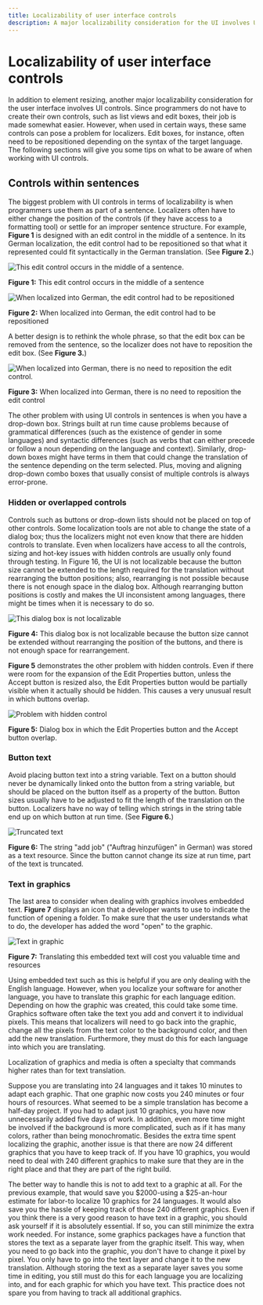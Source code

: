 ```yaml
---
title: Localizability of user interface controls
description: A major localizability consideration for the UI involves UI controls.
---
```


# Localizability of user interface controls

In addition to element resizing, another major localizability consideration for the user interface involves UI controls.
Since programmers do not have to create their own controls, such as list views and edit boxes, their job is made somewhat easier.
However, when used in certain ways, these same controls can pose a problem for localizers.
Edit boxes, for instance, often need to be repositioned depending on the syntax of the target language.
The following sections will give you some tips on what to be aware of when working with UI controls.

## Controls within sentences

The biggest problem with UI controls in terms of localizability is when programmers use them as part of a sentence.
Localizers often have to either change the position of the controls (if they have access to a formatting tool) or settle for an improper sentence structure.
For example, **Figure 1** is designed with an edit control in the middle of a sentence.
In its German localization, the edit control had to be repositioned so that what it represented could fit syntactically in the German translation.
(See **Figure 2.**)

![This edit control occurs in the middle of a sentence.](https://docs.microsoft.com/globalization/localizability/images/Mid_Sentence_en.jpg "This edit control occurs in the middle of a sentence.")

**Figure 1:** This edit control occurs in the middle of a sentence

![When localized into German, the edit control had to be repositioned](https://docs.microsoft.com/globalization/localizability/images/Mid_Sentence_de.jpg "When localized into German, the edit control had to be repositioned")

**Figure 2:** When localized into German, the edit control had to be repositioned

A better design is to rethink the whole phrase, so that the edit box can be removed from the sentence, so the localizer does not have to reposition the edit box.
(See **Figure 3.**)

![When localized into German, there is no need to reposition the edit control.](https://docs.microsoft.com/globalization/localizability/images/Mid_Sentence_Best.jpg "When localized into German, there is no need to reposition the edit control.")

**Figure 3:** When localized into German, there is no need to reposition the edit control

The other problem with using UI controls in sentences is when you have a drop-down box.
Strings built at run time cause problems because of grammatical differences (such as the existence of gender in some languages) and syntactic differences (such as verbs that can either precede or follow a noun depending on the language and context).
Similarly, drop-down boxes might have terms in them that could change the translation of the sentence depending on the term selected.
Plus, moving and aligning drop-down combo boxes that usually consist of multiple controls is always error-prone.

### Hidden or overlapped controls

Controls such as buttons or drop-down lists should not be placed on top of other controls.
Some localization tools are not able to change the state of a dialog box; thus the localizers might not even know that there are hidden controls to translate.
Even when localizers have access to all the controls, sizing and hot-key issues with hidden controls are usually only found through testing.
In Figure 16, the UI is not localizable because the button size cannot be extended to the length required for the translation without rearranging the button positions; also, rearranging is not possible because there is not enough space in the dialog box.
Although rearranging button positions is costly and makes the UI inconsistent among languages, there might be times when it is necessary to do so.

![This dialog box is not localizable](https://docs.microsoft.com/globalization/localizability/images/Not_Localizable.jpg "This dialog box is not localizable")

**Figure 4:** This dialog box is not localizable because the button size cannot be extended without rearranging the position of the buttons, and there is not enough space for rearrangement.

**Figure 5** demonstrates the other problem with hidden controls.
Even if there were room for the expansion of the Edit Properties button, unless the Accept button is resized also, the Edit Properties button would be partially visible when it actually should be hidden.
This causes a very unusual result in which buttons overlap.

![Problem with hidden control](https://docs.microsoft.com/globalization/localizability/images/Hidden_Control.jpg "Problem with hidden control")

**Figure 5:** Dialog box in which the Edit Properties button and the Accept button overlap.

### Button text

Avoid placing button text into a string variable.
Text on a button should never be dynamically linked onto the button from a string variable, but should be placed on the button itself as a property of the button.
Button sizes usually have to be adjusted to fit the length of the translation on the button.
Localizers have no way of telling which strings in the string table end up on which button at run time.
(See **Figure 6.**)

![Truncated text](https://docs.microsoft.com/globalization/localizability/images/Trunc_Text.jpg "Truncated text")

**Figure 6:** The string "add job" ("Auftrag hinzufügen" in German) was stored as a text resource.
Since the button cannot change its size at run time, part of the text is truncated.

### Text in graphics

The last area to consider when dealing with graphics involves embedded text.
**Figure 7** displays an icon that a developer wants to use to indicate the function of opening a folder.
To make sure that the user understands what to do, the developer has added the word "open" to the graphic.

![Text in graphic](https://docs.microsoft.com/globalization/localizability/images/Text_in_Graphic.jpg "Text in graphic")

**Figure 7:** Translating this embedded text will cost you valuable time and resources

Using embedded text such as this is helpful if you are only dealing with the English language.
However, when you localize your software for another language, you have to translate this graphic for each language edition.
Depending on how the graphic was created, this could take some time.
Graphics software often take the text you add and convert it to individual pixels.
This means that localizers will need to go back into the graphic, change all the pixels from the text color to the background color, and then add the new translation.
Furthermore, they must do this for each language into which you are translating.

Localization of graphics and media is often a specialty that commands higher rates than for text translation.

Suppose you are translating into 24 languages and it takes 10 minutes to adapt each graphic.
That one graphic now costs you 240 minutes or four hours of resources.
What seemed to be a simple translation has become a half-day project.
If you had to adapt just 10 graphics, you have now unnecessarily added five days of work.
In addition, even more time might be involved if the background is more complicated, such as if it has many colors, rather than being monochromatic.
Besides the extra time spent localizing the graphic, another issue is that there are now 24 different graphics that you have to keep track of.
If you have 10 graphics, you would need to deal with 240 different graphics to make sure that they are in the right place and that they are part of the right build.

The better way to handle this is not to add text to a graphic at all.
For the previous example, that would save you \$2000-using a \$25-an-hour estimate for labor-to localize 10 graphics for 24 languages.
It would also save you the hassle of keeping track of those 240 different graphics.
Even if you think there is a very good reason to have text in a graphic, you should ask yourself if it is absolutely essential.
If so, you can still minimize the extra work needed.
For instance, some graphics packages have a function that stores the text as a separate layer from the graphic itself.
This way, when you need to go back into the graphic, you don't have to change it pixel by pixel.
You only have to go into the text layer and change it to the new translation.
Although storing the text as a separate layer saves you some time in editing, you still must do this for each language you are localizing into, and for each graphic for which you have text.
This practice does not spare you from having to track all additional graphics.
